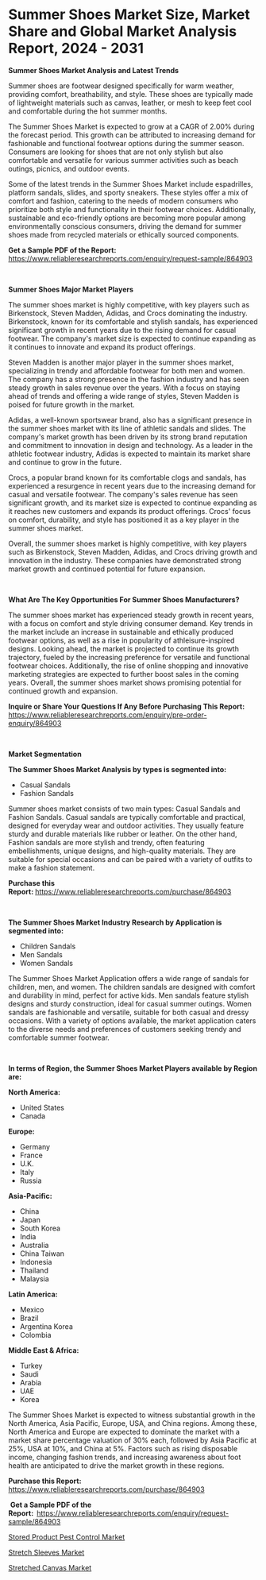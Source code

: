 <p><h1>Summer Shoes Market Size, Market Share and Global Market Analysis Report, 2024 - 2031</h1></p><p><strong>Summer Shoes Market Analysis and Latest Trends</strong></p>
<p><p>Summer shoes are footwear designed specifically for warm weather, providing comfort, breathability, and style. These shoes are typically made of lightweight materials such as canvas, leather, or mesh to keep feet cool and comfortable during the hot summer months.</p><p>The Summer Shoes Market is expected to grow at a CAGR of 2.00% during the forecast period. This growth can be attributed to increasing demand for fashionable and functional footwear options during the summer season. Consumers are looking for shoes that are not only stylish but also comfortable and versatile for various summer activities such as beach outings, picnics, and outdoor events.</p><p>Some of the latest trends in the Summer Shoes Market include espadrilles, platform sandals, slides, and sporty sneakers. These styles offer a mix of comfort and fashion, catering to the needs of modern consumers who prioritize both style and functionality in their footwear choices. Additionally, sustainable and eco-friendly options are becoming more popular among environmentally conscious consumers, driving the demand for summer shoes made from recycled materials or ethically sourced components.</p></p>
<p><strong>Get a Sample PDF of the Report:&nbsp;</strong> <a href="https://www.reliableresearchreports.com/enquiry/request-sample/864903">https://www.reliableresearchreports.com/enquiry/request-sample/864903</a></p>
<p>&nbsp;</p>
<p><strong>Summer Shoes Major Market Players</strong></p>
<p><p>The summer shoes market is highly competitive, with key players such as Birkenstock, Steven Madden, Adidas, and Crocs dominating the industry. Birkenstock, known for its comfortable and stylish sandals, has experienced significant growth in recent years due to the rising demand for casual footwear. The company's market size is expected to continue expanding as it continues to innovate and expand its product offerings.</p><p>Steven Madden is another major player in the summer shoes market, specializing in trendy and affordable footwear for both men and women. The company has a strong presence in the fashion industry and has seen steady growth in sales revenue over the years. With a focus on staying ahead of trends and offering a wide range of styles, Steven Madden is poised for future growth in the market.</p><p>Adidas, a well-known sportswear brand, also has a significant presence in the summer shoes market with its line of athletic sandals and slides. The company's market growth has been driven by its strong brand reputation and commitment to innovation in design and technology. As a leader in the athletic footwear industry, Adidas is expected to maintain its market share and continue to grow in the future.</p><p>Crocs, a popular brand known for its comfortable clogs and sandals, has experienced a resurgence in recent years due to the increasing demand for casual and versatile footwear. The company's sales revenue has seen significant growth, and its market size is expected to continue expanding as it reaches new customers and expands its product offerings. Crocs' focus on comfort, durability, and style has positioned it as a key player in the summer shoes market.</p><p>Overall, the summer shoes market is highly competitive, with key players such as Birkenstock, Steven Madden, Adidas, and Crocs driving growth and innovation in the industry. These companies have demonstrated strong market growth and continued potential for future expansion.</p></p>
<p>&nbsp;</p>
<p><strong>What Are The Key Opportunities For Summer Shoes Manufacturers?</strong></p>
<p><p>The summer shoes market has experienced steady growth in recent years, with a focus on comfort and style driving consumer demand. Key trends in the market include an increase in sustainable and ethically produced footwear options, as well as a rise in popularity of athleisure-inspired designs. Looking ahead, the market is projected to continue its growth trajectory, fueled by the increasing preference for versatile and functional footwear choices. Additionally, the rise of online shopping and innovative marketing strategies are expected to further boost sales in the coming years. Overall, the summer shoes market shows promising potential for continued growth and expansion.</p></p>
<p><strong>Inquire or Share Your Questions If Any Before Purchasing This Report:</strong> <a href="https://www.reliableresearchreports.com/enquiry/pre-order-enquiry/864903">https://www.reliableresearchreports.com/enquiry/pre-order-enquiry/864903</a></p>
<p>&nbsp;</p>
<p><strong>Market Segmentation</strong></p>
<p><strong>The Summer Shoes Market Analysis by types is segmented into:</strong></p>
<p><ul><li>Casual Sandals</li><li>Fashion Sandals</li></ul></p>
<p><p>Summer shoes market consists of two main types: Casual Sandals and Fashion Sandals. Casual sandals are typically comfortable and practical, designed for everyday wear and outdoor activities. They usually feature sturdy and durable materials like rubber or leather. On the other hand, Fashion sandals are more stylish and trendy, often featuring embellishments, unique designs, and high-quality materials. They are suitable for special occasions and can be paired with a variety of outfits to make a fashion statement.</p></p>
<p><strong>Purchase this Report:&nbsp;</strong><a href="https://www.reliableresearchreports.com/purchase/864903">https://www.reliableresearchreports.com/purchase/864903</a></p>
<p>&nbsp;</p>
<p><strong>The Summer Shoes Market Industry Research by Application is segmented into:</strong></p>
<p><ul><li>Children Sandals</li><li>Men Sandals</li><li>Women Sandals</li></ul></p>
<p><p>The Summer Shoes Market Application offers a wide range of sandals for children, men, and women. The children sandals are designed with comfort and durability in mind, perfect for active kids. Men sandals feature stylish designs and sturdy construction, ideal for casual summer outings. Women sandals are fashionable and versatile, suitable for both casual and dressy occasions. With a variety of options available, the market application caters to the diverse needs and preferences of customers seeking trendy and comfortable summer footwear.</p></p>
<p>&nbsp;</p>
<p><strong>In terms of Region, the Summer Shoes Market Players available by Region are:</strong></p>
<p>
    <p> <strong> North America: </strong>
        <ul>
            <li>United States</li>
            <li>Canada</li>
        </ul>
        </p> 
    <p> <strong> Europe: </strong>
        <ul>
            <li>Germany</li>
            <li>France</li>
            <li>U.K.</li>
            <li>Italy</li>
            <li>Russia</li>
        </ul>
        </p> 
    <p> <strong> Asia-Pacific: </strong>
        <ul>
            <li>China</li>
            <li>Japan</li>
            <li>South Korea</li>
            <li>India</li>
            <li>Australia</li>
            <li>China Taiwan</li>
            <li>Indonesia</li>
            <li>Thailand</li>
            <li>Malaysia</li>
        </ul>
        </p> 
    <p> <strong> Latin America: </strong>
        <ul>
            <li>Mexico</li>
            <li>Brazil</li>
            <li>Argentina Korea</li>
            <li>Colombia</li>
        </ul>
        </p> 
    <p> <strong> Middle East & Africa: </strong>
        <ul>
            <li>Turkey</li>
            <li>Saudi</li>
            <li>Arabia</li>
            <li>UAE</li>
            <li>Korea</li>
        </ul>
    </p>
    </p>
<p><p>The Summer Shoes Market is expected to witness substantial growth in the North America, Asia Pacific, Europe, USA, and China regions. Among these, North America and Europe are expected to dominate the market with a market share percentage valuation of 30% each, followed by Asia Pacific at 25%, USA at 10%, and China at 5%. Factors such as rising disposable income, changing fashion trends, and increasing awareness about foot health are anticipated to drive the market growth in these regions.</p></p>
<p><strong>Purchase this Report: </strong><a href="https://www.reliableresearchreports.com/purchase/864903">https://www.reliableresearchreports.com/purchase/864903</a></p>
<p>&nbsp;<strong>Get a Sample PDF of the Report:&nbsp;&nbsp;</strong><a href="https://www.reliableresearchreports.com/enquiry/request-sample/864903">https://www.reliableresearchreports.com/enquiry/request-sample/864903</a></p>
<p><strong></strong></p>
<p><p><a href="https://github.com/bobicer/Market-Research-Report-List-2/blob/main/stored-product-pest-control-market.md">Stored Product Pest Control Market</a></p><p><a href="https://github.com/timeliteaut/Market-Research-Report-List-1/blob/main/stretch-sleeves-market.md">Stretch Sleeves Market</a></p><p><a href="https://github.com/seekum/Market-Research-Report-List-1/blob/main/stretched-canvas-market.md">Stretched Canvas Market</a></p></p>